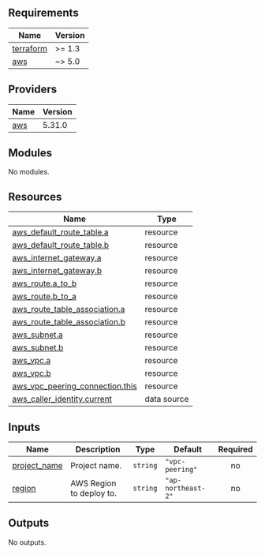 <!-- BEGIN_TF_DOCS -->
## Requirements

| Name | Version |
|------|---------|
| <a name="requirement_terraform"></a> [terraform](#requirement\_terraform) | >= 1.3 |
| <a name="requirement_aws"></a> [aws](#requirement\_aws) | ~> 5.0 |

## Providers

| Name | Version |
|------|---------|
| <a name="provider_aws"></a> [aws](#provider\_aws) | 5.31.0 |

## Modules

No modules.

## Resources

| Name | Type |
|------|------|
| [aws_default_route_table.a](https://registry.terraform.io/providers/hashicorp/aws/latest/docs/resources/default_route_table) | resource |
| [aws_default_route_table.b](https://registry.terraform.io/providers/hashicorp/aws/latest/docs/resources/default_route_table) | resource |
| [aws_internet_gateway.a](https://registry.terraform.io/providers/hashicorp/aws/latest/docs/resources/internet_gateway) | resource |
| [aws_internet_gateway.b](https://registry.terraform.io/providers/hashicorp/aws/latest/docs/resources/internet_gateway) | resource |
| [aws_route.a_to_b](https://registry.terraform.io/providers/hashicorp/aws/latest/docs/resources/route) | resource |
| [aws_route.b_to_a](https://registry.terraform.io/providers/hashicorp/aws/latest/docs/resources/route) | resource |
| [aws_route_table_association.a](https://registry.terraform.io/providers/hashicorp/aws/latest/docs/resources/route_table_association) | resource |
| [aws_route_table_association.b](https://registry.terraform.io/providers/hashicorp/aws/latest/docs/resources/route_table_association) | resource |
| [aws_subnet.a](https://registry.terraform.io/providers/hashicorp/aws/latest/docs/resources/subnet) | resource |
| [aws_subnet.b](https://registry.terraform.io/providers/hashicorp/aws/latest/docs/resources/subnet) | resource |
| [aws_vpc.a](https://registry.terraform.io/providers/hashicorp/aws/latest/docs/resources/vpc) | resource |
| [aws_vpc.b](https://registry.terraform.io/providers/hashicorp/aws/latest/docs/resources/vpc) | resource |
| [aws_vpc_peering_connection.this](https://registry.terraform.io/providers/hashicorp/aws/latest/docs/resources/vpc_peering_connection) | resource |
| [aws_caller_identity.current](https://registry.terraform.io/providers/hashicorp/aws/latest/docs/data-sources/caller_identity) | data source |

## Inputs

| Name | Description | Type | Default | Required |
|------|-------------|------|---------|:--------:|
| <a name="input_project_name"></a> [project\_name](#input\_project\_name) | Project name. | `string` | `"vpc-peering"` | no |
| <a name="input_region"></a> [region](#input\_region) | AWS Region to deploy to. | `string` | `"ap-northeast-2"` | no |

## Outputs

No outputs.
<!-- END_TF_DOCS -->